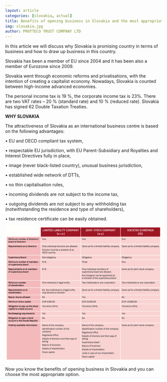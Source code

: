 ```yaml
---
layout: article
categories: [slovakia, actual]
title: Benefits of opening business in Slovakia and the most appropriate option
img: slovakia.jpg
author: PROTTECO TRUST COMPANY LTD
---
```

In this article we will discuss why Slovakia is promising country in terms of business and how to draw up business in this 
country.

Slovakia has been a member of EU since 2004 and it has been also a member of Eurozone since 2009.

Slovakia went through economic reforms and privatisations, with the intention of creating a capitalist economy. Nowadays, 
Slovakia is counted between high-income advanced economies. 

The personal income tax is 19 %, the corporate income tax is 23%. There are two VAT
rates – 20 % (standard rate) and 10 % (reduced rate). Slovakia has signed 62 Double Taxation Treaties.

**WHY SLOVAKIA**

The attractiveness of Slovakia as an international business centre is based on the following advantages:

•	EU and OECD compliant tax system,

•	respectable EU jurisdiction, with EU Parent-Subsidiary and Royalties and Interest Directives fully in place,

•	image (never black-listed country), unusual business jurisdiction,

•	established wide network of DTTs,

•	no thin capitalisation rules,

•	incoming dividends are not subject to the income tax,

•	outgoing dividends are not subject to any withholding tax (notwithstanding the residence 
and type of shareholders),

•	tax residence certificate can be easily obtained.

![KEY CORPORATE FEATURES](/images/tablslovakia.png)

Now you know the benefits of opening business in Slovakia and you can choose the most appropriate option.

 
